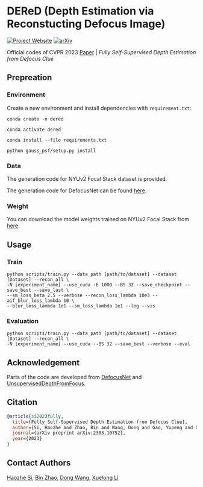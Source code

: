# DEReD (Depth Estimation via Reconstucting Defocus Image)

[![Project Website](https://img.shields.io/badge/Project-Website-orange)](https://ehzoahis.github.io/DEReD)
[![arXiv](https://img.shields.io/badge/arXiv-2303.11791-b31b1b.svg)](https://arxiv.org/pdf/2303.10752.pdf)

Official codes of CVPR 2023 [Paper](https://arxiv.org/pdf/2303.10752.pdf) | _Fully Self-Supervised Depth Estimation from Defocus Clue_

## Prepreation

### Environment

Create a new environment and install dependencies with `requirement.txt`:

```shell
conda create -n dered

conda activate dered

conda install --file requirements.txt

python gauss_psf/setup.py install
```

### Data 

The generation code for NYUv2 Focal Stack dataset is provided.

The generation code for DefocusNet can be found [here](https://github.com/dvl-tum/defocus-net).


### Weight
You can download the model weights trained on NYUv2 Focal Stack from [here](https://drive.google.com/file/d/1LQUt7Lo6KPKb0OsBETkvxeujOVdqOGjh/view?usp=share_link).


## Usage

### Train

```shell
python scripts/train.py --data_path [path/to/dataset] --dataset [Dataset] --recon_all \ 
-N [experiment_name] --use_cuda -E 1000 --BS 32 --save_checkpoint --save_best --save_last \
--sm_loss_beta 2.5 --verbose --recon_loss_lambda 10e3 --aif_blur_loss_lambda 10 \
--blur_loss_lambda 1e1 --sm_loss_lambda 1e1 --log --vis
```

### Evaluation

```shell
python scripts/train.py --data_path [path/to/dataset] --dataset [Dataset] --recon_all \
-N [experiment_name] --use_cuda --BS 32 --save_best --verbose --eval
```

## Acknowledgement
Parts of the code are developed from [DefocusNet](https://github.com/dvl-tum/defocus-net) and [UnsupervisedDepthFromFocus](https://github.com/shirgur/UnsupervisedDepthFromFocus).

## Citation

```bibtex
@article{si2023fully,
  title={Fully Self-Supervised Depth Estimation from Defocus Clue},
  author={Si, Haozhe and Zhao, Bin and Wang, Dong and Gao, Yupeng and Chen, Mulin and Wang, Zhigang and Li, Xuelong},
  journal={arXiv preprint arXiv:2303.10752},
  year={2023}
}
```

## Contact Authors
[Haozhe Si](mailto:haozhes3@illinois.edu), [Bin Zhao](mailto:zhaobin@pjlab.org.cn), [Dong Wang](mailto:wangdong@pjlab.org.cn), [Xuelong Li](mailto:li@nwpu.edu.cn)
